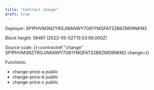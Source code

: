 ```yaml
---
title: "Contract change"
draft: true
---
```

Deployer: SP1PHVM3NZYRGJWANWY7G61YMQFATS2B6ZM09NKM2


 



Block height: 58461 (2022-05-02T15:53:06.000Z)

Source code: {{<contractref "change" SP1PHVM3NZYRGJWANWY7G61YMQFATS2B6ZM09NKM2 change>}}

Functions:

* change-price-a _public_
* change-price-b _public_
* change-price-c _public_
